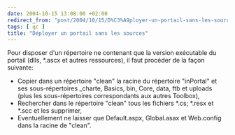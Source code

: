 ```yaml
---
date: 2004-10-15 13:08:00 +02:00
redirect_from: "post/2004/10/15/D%C3%A9ployer-un-portail-sans-les-sources"
tags: [ qc ]
title: "Déployer un portail sans les sources"
---
```


Pour disposer d'un répertoire ne contenant que la version exécutable du
portail (dlls, *.ascx et autres ressources), il faut procéder de la façon
suivante:

* Copier dans un répertoire "clean" la racine du répertoire "inPortal" et ses
sous-répertoires _charte, Basics, bin, Core, data, ftb et uploads (plus les
sous-répertoires correspondants aux autres Toolbox),
* Rechercher dans le répertoire "clean" tous les fichiers *.cs; *.resx et
*.scc et les supprimer,
* Eventuellement ne laisser que Default.aspx, Global.asax et Web.config dans
la racine de "clean".
